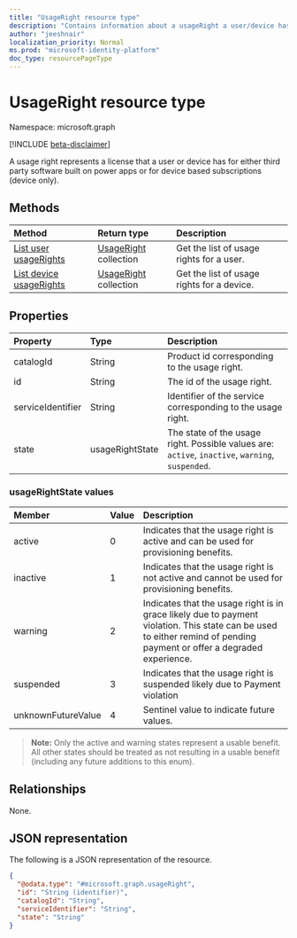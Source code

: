 ```yaml
---
title: "UsageRight resource type"
description: "Contains information about a usageRight a user/device has assigned"
author: "jeeshnair"
localization_priority: Normal
ms.prod: "microsoft-identity-platform"
doc_type: resourcePageType
---
```


# UsageRight resource type

Namespace: microsoft.graph

[!INCLUDE [beta-disclaimer](../../includes/beta-disclaimer.md)]

A usage right represents a license that a user or device has for either third party software built on power apps or for device based subscriptions (device only).

## Methods

|Method|Return type|Description|
|:---|:---|:---|
|[List user usageRights](../api/user-list-usagerights.md)|[UsageRight](../resources/usageright.md) collection|Get the list of usage rights for a user.|
|[List device usageRights](../api/device-list-usagerights.md)|[UsageRight](../resources/usageright.md) collection|Get the list of usage rights for a device.|

## Properties

|Property|Type|Description|
|:---|:---|:---|
|catalogId|String|Product id corresponding to the usage right.|
|id|String|The id of the usage right.|
|serviceIdentifier|String|Identifier of the service corresponding to the usage right.|
|state|usageRightState|The state of the usage right. Possible values are: `active`, `inactive`, `warning`, `suspended`.|

### usageRightState values 

| Member             | Value | Description               |
| :----------------- | :---- | :------------------------ |
|active            | 0     | Indicates that the usage right is active and can be used for provisioning benefits.|
|inactive               | 1     | Indicates that the usage right is not active and cannot be used for provisioning benefits.|
|warning             | 2     | Indicates that the usage right is in grace likely due to payment violation. This state can be used to either remind of pending payment or offer a degraded experience.|
|suspended             | 3     | Indicates that the usage right is suspended likely due to Payment violation|
|unknownFutureValue  | 4    | Sentinel value to indicate future values. |

>**Note:** Only the active and warning states represent a usable benefit. All other states should be treated as not resulting in a usable benefit (including any future additions to this enum).



## Relationships

None.

## JSON representation

The following is a JSON representation of the resource.
<!-- {
  "blockType": "resource",
  "keyProperty": "id",
  "@odata.type": "microsoft.graph.usageRight",
  "baseType": "",
  "openType": false
}
-->
``` json
{
  "@odata.type": "#microsoft.graph.usageRight",
  "id": "String (identifier)",
  "catalogId": "String",
  "serviceIdentifier": "String",
  "state": "String"
}
```

